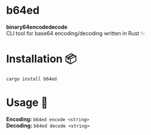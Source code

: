 # b64ed 
**binary64encodedecode**\
CLI tool for base64 encoding/decoding written in Rust ✨
# Installation 📦 
`cargo install b64ed`
# Usage 🔨
**Encoding:** `b64ed encode <string>`\
**Decoding:** `b64ed decode <string>`
